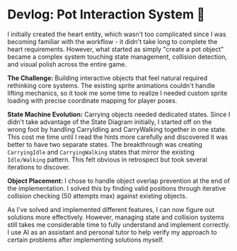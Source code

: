 # Devlog: Pot Interaction System 🏺

I initially created the heart entity, which wasn't too complicated since I was becoming familiar with the workflow - it didn't take long to complete the heart requirements. However, what started as simply "create a pot object" became a complex system touching state management, collision detection, and visual polish across the entire game.

**The Challenge:** Building interactive objects that feel natural required rethinking core systems. The existing sprite animations couldn't handle lifting mechanics, so it took me some time to realize I needed custom sprite loading with precise coordinate mapping for player poses.

**State Machine Evolution:** Carrying objects needed dedicated states. Since I didn't take advantage of the State Diagram initially, I started off on the wrong foot by handling CarryIdling and CarryWalking together in one state. This cost me time until I read the hints more carefully and discovered it was better to have two separate states. The breakthrough was creating `CarryingIdle` and `CarryingWalking` states that mirror the existing `Idle/Walking` pattern. This felt obvious in retrospect but took several iterations to discover.

**Object Placement:** I chose to handle object overlap prevention at the end of the implementation. I solved this by finding valid positions through iterative collision checking (50 attempts max) against existing objects.

As I've solved and implemented different features, I can now figure out solutions more effectively. However, managing state and collision systems still takes me considerable time to fully understand and implement correctly. I use AI as an assistant and personal tutor to help verify my approach to certain problems after implementing solutions myself.
